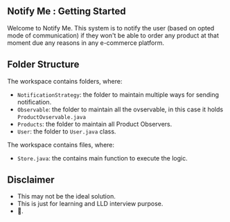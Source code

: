 ## Notify Me : Getting Started

Welcome to Notify Me. This system is to notify the user (based on opted mode of communication) if they won't be able to order any product at that moment due any reasons in any e-commerce platform.

## Folder Structure

The workspace contains folders, where:

- `NotificationStrategy`: the folder to maintain multiple ways for sending notification.
- `Observable`: the folder to maintain all the ovservable, in this case it holds `ProductOvservable.java` 
- `Products`: the folder to maintain all Product Observers.
- `User`: the folder to `User.java` class.

The workspace contains files, where:
- `Store.java`: the contains main function to execute the logic.

## Disclaimer

- This may not be the ideal solution.
- This is just for learning and LLD interview purpose.
- 🙏.